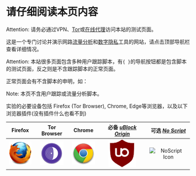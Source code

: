 # 请仔细阅读本页内容

Attention: 请务必通过VPN、[Tor](https://www.torproject.org/download/)或[在线代理](https://hidester.com/proxy/)访问本站的测试页面。

这是一个专门讨论并演示网路[流量分析](pages/analytics.md)和[数字隐私](pages/privacy.md)工具的网站，请点击顶部导航栏查看详细情况。

Attention: 本站很多页面包含多种用户跟踪脚本，有`{ }`的导航按钮都是包含脚本的测试页面，反之则是不含跟踪脚本的正常页面。

正常页面会有不含脚本的申明，如：

Note: 本页不含用户跟踪或流量分析脚本。

实验的必要设备包括 Firefox (Tor Browser), Chrome, Edge等浏览器，以及以下浏览器插件(没有插件什么也看不到)

Firefox | Tor Browser | Chrome | 必备 [*uBlock Origin*](https://github.com/gorhill/uBlock) | 可选  [*No Script*](https://noscript.net)
:-------------------------:|:-------------------------:|:-------------------------:|:-------------------------:|:-------------------------:
<img src="Firefox-icon.png" width="64">|<img src="Tor-icon.png" width="64"> |<img src="Google-Chrome-icon.png" width="64"> | ![uBlock Icon](https://raw.githubusercontent.com/gorhill/uBlock/master/doc/img/icon38@2x.png) | ![NoScript Icon](https://upload.wikimedia.org/wikipedia/commons/a/ad/NoScript.png)
